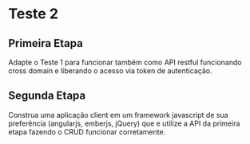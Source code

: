 # Teste 2

## Primeira Etapa

Adapte o Teste 1 para funcionar também como API restful funcionando cross domain e liberando o acesso via token de autenticação.


## Segunda Etapa

Construa uma aplicação client em um framework javascript de sua preferência (angularjs, emberjs, jQuery) que e utilize a API da primeira etapa fazendo o CRUD funcionar corretamente.
